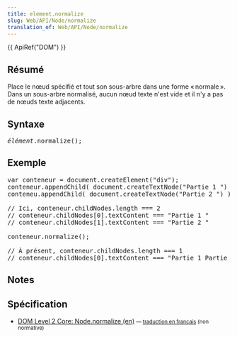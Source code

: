 ```yaml
---
title: element.normalize
slug: Web/API/Node/normalize
translation_of: Web/API/Node/normalize
---
```

<p>{{ ApiRef("DOM") }}</p>

<h2 id="R.C3.A9sum.C3.A9">Résumé</h2>

<p>Place le nœud spécifié et tout son sous-arbre dans une forme « normale ». Dans un sous-arbre normalisé, aucun nœud texte n'est vide et il n'y a pas de nœuds texte adjacents.</p>

<h2 id="Syntaxe">Syntaxe</h2>

<pre class="eval"><em>élément</em>.normalize();
</pre>

<h2 id="Exemple">Exemple</h2>

<pre class="brush:js">var conteneur = document.createElement("div");
conteneur.appendChild( document.createTextNode("Partie 1 ") );
conteneu.appendChild( document.createTextNode("Partie 2 ") );

// Ici, conteneur.childNodes.length === 2
// conteneur.childNodes[0].textContent === "Partie 1 "
// conteneur.childNodes[1].textContent === "Partie 2 "

conteneur.normalize();

// À présent, conteneur.childNodes.length === 1
// conteneur.childNodes[0].textContent === "Partie 1 Partie 2 "</pre>

<h2 id="Notes">Notes</h2>

<h2 id="Sp.C3.A9cification">Spécification</h2>

<ul>
 <li><a href="http://www.w3.org/TR/DOM-Level-2-Core/core.html#ID-normalize">DOM Level 2 Core: Node.normalize (en)</a> <small>— <a href="http://www.yoyodesign.org/doc/w3c/dom2-core/core.html#ID-normalize">traduction en français</a> (non normative)</small></li>
</ul>